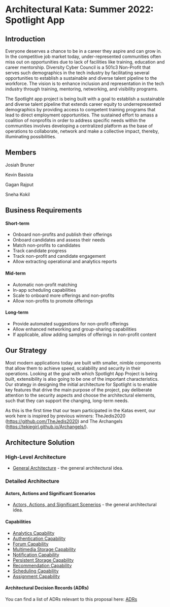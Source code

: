 # Architectural Kata: Summer 2022: Spotlight App

## Introduction
Everyone deserves a chance to be in a career they aspire and can grow in. In the competitive job market today, under-represented communities often miss out on opportunities due to lack of facilities like training, education and career mentorship.  Diversity Cyber Council is a 501c3 Non-Profit that serves such demographics in the tech industry by facilitating several opportunities to establish a sustainable and diverse talent pipeline to the workforce. The vision is to enhance inclusion and representation in the tech industry through training, mentoring, networking, and visibility programs.

The Spotlight app project is being built with a goal to establish a sustainable and diverse talent pipeline that extends career equity to underrepresented demographics by providing access to competent training programs that lead to direct employment opportunities. The sustained effort to amass a coalition of nonprofits in order to address specific needs within the communities involves developing a centralized platform as the base of operations to collaborate, network and make a collective impact, thereby, illuminating possibilities.											

## Members

Josiah Bruner

Kevin Basista

Gagan Rajput

Sneha Kokil

## Business Requirements

#### Short-term
* Onboard non-profits and publish their offerings
* Onboard candidates and assess their needs
* Match non-profits to candidates
* Track candidate progress
* Track non-profit and candidate engagement
* Allow extracting operational and analytics reports

#### Mid-term 
* Automatic non-profit matching
* In-app scheduling capabilities
* Scale to onboard more offerings and non-profits 
* Allow non-profits to promote offerings

#### Long-term
* Provide automated suggestions for non-profit offerings
* Allow enhanced networking and group-sharing capabilities 
* If applicable, allow adding samples of offerings in non-profit content
   
## Our Strategy

Most modern applications today are built with smaller, nimble components that allow them to achieve speed, scalability and security in their operations. Looking at the goal with which Spotlight App Project is being built, extensibility is also going to be one of the important characteristics. Our strategy in designing the initial architecture for Spotlight is to enable key features that drive the main purpose of the project, pay deliberate attention to the security aspects and choose the architectural elements, such that they can support the changing, long-term needs.

As this is the first time that our team participated in the Katas event, our work here is inspired by previous winners: TheJedis2020 (https://github.com/TheJedis2020) and The Archangels (https://tekiegirl.github.io/Archangels/).

## Architecture Solution

### High-Level Architecture
* [General Architecture](./GeneralArchitecture.md) - the general architectural idea.  

### Detailed Architecture

#### Actors, Actions and Significant Scenarios

* [Actors, Actions, and Significant Scenerios](./Actors,%20Actions%20&%20Significant%20Scenarios.md) - the general architectural idea.  


#### Capabilities
* [Analytics Capability](./Key%20Capabilities/Core/Analytics.md)
* [Authentication Capability](./Key%20Capabilities/Core/Authentication.md)
* [Forum Capability](./Key%20Capabilities/Core/Forum.md)
* [Multimedia Storage Capability](./Key%20Capabilities/Core/MultimediaStorage.md)
* [Notification Capability](./Key%20Capabilities/Core/Notification.md)
* [Persistent Storage Capability](./Key%20Capabilities/Core/PersistentStorage.md)
* [Recommendation Capability](./Key%20Capabilities/Core/Recommendation.md)
* [Scheduling Capability](./Key%20Capabilities/Core/Schedule.md)
* [Assignment Capability](./Key%20Capabilities/Core/SearchAndAssign.md)


#### Architectural Decision Records (ADRs)

You can find a list of ADRs relevant to this proposal here: [ADRs](./ADRs)




